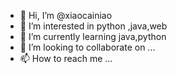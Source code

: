 - 👋 Hi, I’m @xiaocainiao
- 👀 I’m interested in python ,java,web
- 🌱 I’m currently learning java,python
- 💞️ I’m looking to collaborate on ...
- 📫 How to reach me ...

<!---
wangshikenew/wangshikenew is a ✨ special ✨ repository because its `README.md` (this file) appears on your GitHub profile.
You can click the Preview link to take a look at your changes.
--->
